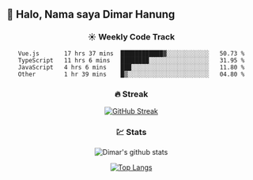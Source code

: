 ## 👋 Halo, Nama saya **Dimar Hanung**

<center>

### :sunny: Weekly Code Track
<!--START_SECTION:waka-->

```text
Vue.js       17 hrs 37 mins  ████████████▓░░░░░░░░░░░░   50.73 %
TypeScript   11 hrs 6 mins   ████████░░░░░░░░░░░░░░░░░   31.95 %
JavaScript   4 hrs 6 mins    ███░░░░░░░░░░░░░░░░░░░░░░   11.80 %
Other        1 hr 39 mins    █▒░░░░░░░░░░░░░░░░░░░░░░░   04.80 %
```

<!--END_SECTION:waka-->

### :fire: Streak

[![GitHub Streak](http://github-readme-streak-stats.herokuapp.com?user=dimar-hanung)](https://git.io/streak-stats)

### :chart: Stats

![Dimar's github stats](https://github-readme-stats.vercel.app/api?username=dimar-hanung&show_icons=true&theme=vue)

[![Top Langs](https://github-readme-stats.vercel.app/api/top-langs/?username=dimar-hanung)](#)

</center>
